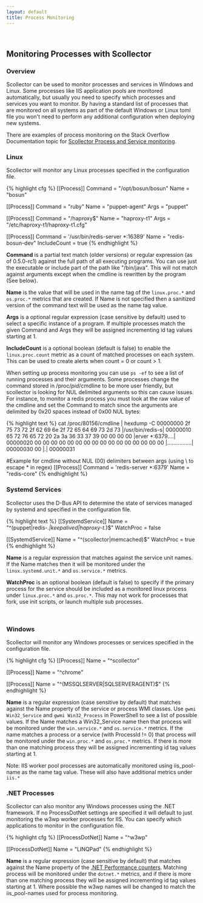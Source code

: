 ```yaml
---
layout: default
title: Process Monitoring
---
```

  &nbsp;

## Monitoring Processes with Scollector

### Overview

Scollector can be used to monitor processes and services in Windows and Linux. Some processes like IIS application pools are monitored automatically, but usually you need to specify which processes and services you want to monitor. By having a standard list of processes that are monitored on all systems as part of the default Windows or Linux toml file you won't need to perform any additional configuration when deploying new systems.

There are examples of process monitoring on the Stack Overflow Documentation topic for [Scollector Process and Service monitoring](http://stackoverflow.com/documentation/bosun/721/scollector-process-and-service-monitoring). 

### Linux

Scollector will monitor any Linux processes specified in the configuration file.

{% highlight cfg %}
[[Process]]
  Command = "/opt/bosun/bosun"
  Name = "bosun"

[[Process]]
  Command = "ruby"
  Name = "puppet-agent"
  Args = "puppet"

[[Process]]
  Command = "/haproxy$"
  Name = "haproxy-t1"
  Args = "/etc/haproxy-t1/haproxy-t1.cfg"

[[Process]]
  Command = '/usr/bin/redis-server \*:16389'
  Name = "redis-bosun-dev"
  IncludeCount = true
{% endhighlight %}

**Command** is a partial text match (older versions) or regular expression (as of 0.5.0-rc1) against the full path of all executing programs. You can use just the executable or include part of the path like "/bin/java". This will not match against arguments except when the cmdline is rewritten by the program (See below).

**Name** is the value that will be used in the name tag of the `linux.proc.*` and `os.proc.*` metrics that are created. If Name is not specified then a sanitized version of the command text will be used as the name tag value.

**Args** is a optional regular expression (case sensitive by default) used to select a specific instance of a program. If multiple processes match the given Command and Args they will be assigned incrementing id tag values starting at 1.

**IncludeCount** is a optional boolean (default is false) to enable the `linux.proc.count` metric as a count of matched processes on each system. This can be used to create alerts when count = 0 or count > 1.

When setting up process monitoring you can use `ps -ef` to see a list of running processes and their arguments. Some processes change the command stored in /proc/_pid_/cmdline to be more user friendly, but scollector is looking for NUL delimited arguments so this can cause issues. For instance, to monitor a redis process you must look at the raw value of the cmdline and set the Command to match since the arguments are delimited by 0x20 spaces instead of 0x00 NUL bytes:

{% highlight text %}
cat /proc/80156/cmdline | hexdump -C
00000000  2f 75 73 72 2f 62 69 6e  2f 72 65 64 69 73 2d 73  |/usr/bin/redis-s|
00000010  65 72 76 65 72 20 2a 3a  36 33 37 39 00 00 00 00  |erver *:6379....|
00000020  00 00 00 00 00 00 00 00  00 00 00 00 00 00 00 00  |................|
00000030  00                                                |.|
00000031

#Example for cmdline without NUL (00) delimiters between args (using \ to escape * in regex)
[[Process]]
  Command = 'redis-server \*:6379'
  Name = "redis-core"
{% endhighlight %}

### Systemd Services

Scollector uses the D-Bus API to determine the state of services managed by systemd and specified in the configuration file.

{% highlight text %}
[[SystemdService]]
  Name = "^(puppet|redis-.*|keepalived|haproxy-t.*)$"
  WatchProc = false

[[SystemdService]]
  Name = "^(scollector|memcached)$"
  WatchProc = true
{% endhighlight %}

**Name** is a regular expression that matches against the service unit names. If the Name matches then it will be monitored under the `linux.systemd.unit.*` and `os.service.*` metrics.

**WatchProc** is an optional boolean (default is false) to specify if the primary process for the service should be included as a monitored linux process under `linux.proc.*` and `os.proc.*`. This may not work for processes that fork, use init scripts, or launch multiple sub processes.

  &nbsp;

### Windows

Scollector will monitor any Windows processes or services specified in the configuration file.

{% highlight cfg %}
[[Process]]
  Name = "^scollector"

[[Process]]
  Name = "^chrome"

[[Process]]
  Name = "^(MSSQLSERVER|SQLSERVERAGENT)$"
{% endhighlight %}

**Name** is a regular expression (case sensitive by default) that matches against the Name property of the service or process WMI classes. Use `gwmi Win32_Service` and `gwmi Win32_Process` in PowerShell to see a list of possible values. If the Name matches a Win32_Service name then that process will be monitored under the `win.service.*` and `os.service.*` metrics. If the name matches a process or a service (with ProcessId != 0) that process will be monitored under the `win.proc.*` and `os.proc.*` metrics. If there is more than one matching process they will be assigned incrementing id tag values starting at 1.

Note: IIS worker pool processes are automatically monitored using iis_pool-name as the name tag value. These will also have additional metrics under `iis.*`

### .NET Processes

Scollector can also monitor any Windows processes using the .NET framework. If no ProcessDotNet settings are specified it will default to just monitoring the w3wp worker processes for IIS. You can specify which applications to monitor in the configuration file.

{% highlight cfg %}
[[ProcessDotNet]]
  Name = "^w3wp"

[[ProcessDotNet]]
  Name = "LINQPad"
{% endhighlight %}

**Name** is a regular expression (case sensitive by default) that matches against the Name property of the [.NET Performance counters](https://msdn.microsoft.com/en-us/library/w8f5kw2e.aspx). Matching process will be monitored under the `dotnet.*` metrics, and if there is more than one matching process they will be assigned incrementing id tag values starting at 1. Where possible the w3wp names will be changed to match the iis_pool-names used for process monitoring.
